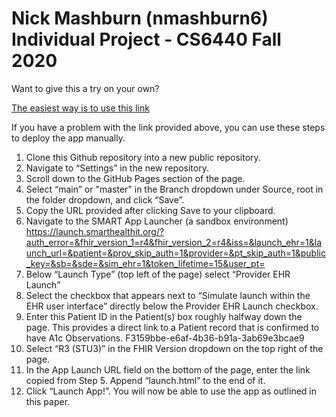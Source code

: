 # Nick Mashburn (nmashburn6) Individual Project - CS6440 Fall 2020

Want to give this a try on your own?

[The easiest way is to use this link](https://launch.smarthealthit.org/?auth_error=&fhir_version_1=r4&fhir_version_2=r3&iss=&launch_ehr=1&launch_url=https%3A%2F%2Fnickmashburn.github.io%2Fihi-individual-project%2Flaunch.html&patient=f3159bbe-e6af-4b36-b91a-3ab69e3bcae9&prov_skip_auth=1&provider=&pt_skip_auth=1&public_key=&sb=&sde=&select_encounter=1&sim_ehr=1&token_lifetime=15&user_pt=)

If you have a problem with the link provided above, you can use these steps to deploy the app manually. 

1. Clone this Github repository into a new public repository. 
2. Navigate to “Settings” in the new repository. 
3. Scroll down to the GitHub Pages section of the page.
4. Select “main” or "master" in the Branch dropdown under Source, root in the folder dropdown, and click “Save”.
5. Copy the URL provided after clicking Save to your clipboard. 
6. Navigate to the SMART App Launcher (a sandbox environment)        https://launch.smarthealthit.org/?auth_error=&fhir_version_1=r4&fhir_version_2=r4&iss=&launch_ehr=1&launch_url=&patient=&prov_skip_auth=1&provider=&pt_skip_auth=1&public_key=&sb=&sde=&sim_ehr=1&token_lifetime=15&user_pt=
7. Below “Launch Type” (top left of the page) select “Provider EHR Launch”
8. Select the checkbox that appears next to “Simulate launch within the EHR user interface” directly below the Provider EHR Launch checkbox. 
9. Enter this Patient ID in the Patient(s) box roughly halfway down the page. This provides a direct link to a Patient record that is confirmed to have A1c Observations. F3159bbe-e6af-4b36-b91a-3ab69e3bcae9
10. Select “R3 (STU3)” in the FHIR Version dropdown on the top right of the page. 
11. In the App Launch URL field on the bottom of the page, enter the link copied from Step 5. Append “launch.html” to the end of it. 
12. Click “Launch App!”. You will now be able to use the app as outlined in this paper. 

